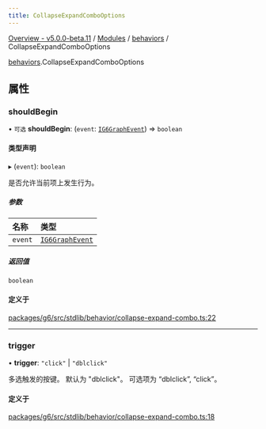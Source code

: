 ```yaml
---
title: CollapseExpandComboOptions
---
```


[Overview - v5.0.0-beta.11](../../README.en.md) / [Modules](../../modules.en.md) / [behaviors](../../modules/behaviors.en.md) / CollapseExpandComboOptions

[behaviors](../../modules/behaviors.en.md).CollapseExpandComboOptions

## 属性

### shouldBegin

• `可选` **shouldBegin**: (`event`: [`IG6GraphEvent`](IG6GraphEvent.en.md)) => `boolean`

#### 类型声明

▸ (`event`): `boolean`

是否允许当前项上发生行为。

##### 参数

| 名称    | 类型                                   |
| :------ | :------------------------------------- |
| `event` | [`IG6GraphEvent`](IG6GraphEvent.en.md) |

##### 返回值

`boolean`

#### 定义于

[packages/g6/src/stdlib/behavior/collapse-expand-combo.ts:22](https://github.com/antvis/G6/blob/61e525e59b/packages/g6/src/stdlib/behavior/collapse-expand-combo.ts#L22)

---

### trigger

• **trigger**: `"click"` \| `"dblclick"`

多选触发的按键。 默认为 "dblclick"。 可选项为 “dblclick”, “click”。

#### 定义于

[packages/g6/src/stdlib/behavior/collapse-expand-combo.ts:18](https://github.com/antvis/G6/blob/61e525e59b/packages/g6/src/stdlib/behavior/collapse-expand-combo.ts#L18)
